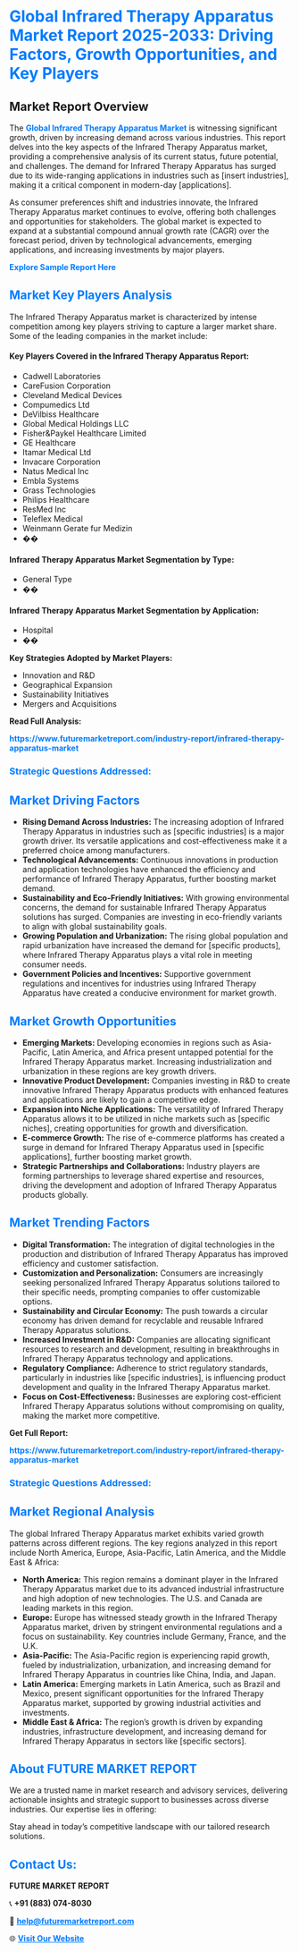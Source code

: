 <h1 style="color: #007BFF;">Global Infrared Therapy Apparatus Market Report 2025-2033: Driving Factors, Growth Opportunities, and Key Players</h1>

<section id="overview">
<h2>Market Report Overview</h2>
<p>The <a href="https://www.futuremarketreport.com/industry-report/infrared-therapy-apparatus-market" style="color: #007BFF; text-decoration: none;"><strong>Global Infrared Therapy Apparatus Market</strong></a> is witnessing significant growth, driven by increasing demand across various industries. This report delves into the key aspects of the Infrared Therapy Apparatus market, providing a comprehensive analysis of its current status, future potential, and challenges. The demand for Infrared Therapy Apparatus has surged due to its wide-ranging applications in industries such as [insert industries], making it a critical component in modern-day [applications].</p>
<p>As consumer preferences shift and industries innovate, the Infrared Therapy Apparatus market continues to evolve, offering both challenges and opportunities for stakeholders. The global market is expected to expand at a substantial compound annual growth rate (CAGR) over the forecast period, driven by technological advancements, emerging applications, and increasing investments by major players.</p>
</section>

<section id="overview">
<p><a href="https://www.futuremarketreport.com/request-sample/reportId=113824" style="color: #007BFF; text-decoration: none;"><strong>Explore Sample Report Here</strong></a></p>
</section>

<section id="key-players">
<h2 style="color: #007BFF;">Market Key Players Analysis</h2>
<p>The Infrared Therapy Apparatus market is characterized by intense competition among key players striving to capture a larger market share. Some of the leading companies in the market include:</p>
<h4>Key Players Covered in the Infrared Therapy Apparatus Report:</h4>
<ul><li>Cadwell Laboratories</li><li>CareFusion Corporation</li><li>Cleveland Medical Devices</li><li>Compumedics Ltd</li><li>DeVilbiss Healthcare</li><li>Global Medical Holdings LLC</li><li>Fisher&amp;Paykel Healthcare Limited</li><li>GE Healthcare</li><li>Itamar Medical Ltd</li><li>Invacare Corporation</li><li>Natus Medical Inc</li><li>Embla Systems</li><li>Grass Technologies</li><li>Philips Healthcare</li><li>ResMed Inc</li><li>Teleflex Medical</li><li>Weinmann Gerate fur Medizin</li><li>��</li></ul>
<h4>Infrared Therapy Apparatus Market Segmentation by Type:</h4>
<ul><li>General Type</li><li>��</li></ul>

<h4>Infrared Therapy Apparatus Market Segmentation by Application:</h4>
<ul><li>Hospital</li><li>��</li></ul>
<p><strong>Key Strategies Adopted by Market Players:</strong></p>
<ul>
<li>Innovation and R&D</li>
<li>Geographical Expansion</li>
<li>Sustainability Initiatives</li>
<li>Mergers and Acquisitions</li>
</ul>
</section>

<section>
<p><strong>Read Full Analysis: </strong></p><a href="https://www.futuremarketreport.com/industry-report/infrared-therapy-apparatus-market" style="color: #007BFF; text-decoration: none;"><strong>https://www.futuremarketreport.com/industry-report/infrared-therapy-apparatus-market</strong></a>
<h3 style="color: #007BFF;">Strategic Questions Addressed:</h3>
</section>

<section id="driving-factors">
<h2 style="color: #007BFF;">Market Driving Factors</h2>
<ul>
<li><strong>Rising Demand Across Industries:</strong> The increasing adoption of Infrared Therapy Apparatus in industries such as [specific industries] is a major growth driver. Its versatile applications and cost-effectiveness make it a preferred choice among manufacturers.</li>
<li><strong>Technological Advancements:</strong> Continuous innovations in production and application technologies have enhanced the efficiency and performance of Infrared Therapy Apparatus, further boosting market demand.</li>
<li><strong>Sustainability and Eco-Friendly Initiatives:</strong> With growing environmental concerns, the demand for sustainable Infrared Therapy Apparatus solutions has surged. Companies are investing in eco-friendly variants to align with global sustainability goals.</li>
<li><strong>Growing Population and Urbanization:</strong> The rising global population and rapid urbanization have increased the demand for [specific products], where Infrared Therapy Apparatus plays a vital role in meeting consumer needs.</li>
<li><strong>Government Policies and Incentives:</strong> Supportive government regulations and incentives for industries using Infrared Therapy Apparatus have created a conducive environment for market growth.</li>
</ul>
</section>

<section id="growth-opportunities">
<h2 style="color: #007BFF;">Market Growth Opportunities</h2>
<ul>
<li><strong>Emerging Markets:</strong> Developing economies in regions such as Asia-Pacific, Latin America, and Africa present untapped potential for the Infrared Therapy Apparatus market. Increasing industrialization and urbanization in these regions are key growth drivers.</li>
<li><strong>Innovative Product Development:</strong> Companies investing in R&D to create innovative Infrared Therapy Apparatus products with enhanced features and applications are likely to gain a competitive edge.</li>
<li><strong>Expansion into Niche Applications:</strong> The versatility of Infrared Therapy Apparatus allows it to be utilized in niche markets such as [specific niches], creating opportunities for growth and diversification.</li>
<li><strong>E-commerce Growth:</strong> The rise of e-commerce platforms has created a surge in demand for Infrared Therapy Apparatus used in [specific applications], further boosting market growth.</li>
<li><strong>Strategic Partnerships and Collaborations:</strong> Industry players are forming partnerships to leverage shared expertise and resources, driving the development and adoption of Infrared Therapy Apparatus products globally.</li>
</ul>
</section>

<section id="trending-factors">
<h2 style="color: #007BFF;">Market Trending Factors</h2>
<ul>
<li><strong>Digital Transformation:</strong> The integration of digital technologies in the production and distribution of Infrared Therapy Apparatus has improved efficiency and customer satisfaction.</li>
<li><strong>Customization and Personalization:</strong> Consumers are increasingly seeking personalized Infrared Therapy Apparatus solutions tailored to their specific needs, prompting companies to offer customizable options.</li>
<li><strong>Sustainability and Circular Economy:</strong> The push towards a circular economy has driven demand for recyclable and reusable Infrared Therapy Apparatus solutions.</li>
<li><strong>Increased Investment in R&D:</strong> Companies are allocating significant resources to research and development, resulting in breakthroughs in Infrared Therapy Apparatus technology and applications.</li>
<li><strong>Regulatory Compliance:</strong> Adherence to strict regulatory standards, particularly in industries like [specific industries], is influencing product development and quality in the Infrared Therapy Apparatus market.</li>
<li><strong>Focus on Cost-Effectiveness:</strong> Businesses are exploring cost-efficient Infrared Therapy Apparatus solutions without compromising on quality, making the market more competitive.</li>
</ul>
</section>

<section>
<p><strong>Get Full Report: </strong></p><a href="https://www.futuremarketreport.com/industry-report/infrared-therapy-apparatus-market" style="color: #007BFF; text-decoration: none;"><strong>https://www.futuremarketreport.com/industry-report/infrared-therapy-apparatus-market</strong></a>
<h3 style="color: #007BFF;">Strategic Questions Addressed:</h3>
</section>


<section id="regional-analysis">
<h2 style="color: #007BFF;">Market Regional Analysis</h2>
<p>The global Infrared Therapy Apparatus market exhibits varied growth patterns across different regions. The key regions analyzed in this report include North America, Europe, Asia-Pacific, Latin America, and the Middle East & Africa:</p>
<ul>
<li><strong>North America:</strong> This region remains a dominant player in the Infrared Therapy Apparatus market due to its advanced industrial infrastructure and high adoption of new technologies. The U.S. and Canada are leading markets in this region.</li>
<li><strong>Europe:</strong> Europe has witnessed steady growth in the Infrared Therapy Apparatus market, driven by stringent environmental regulations and a focus on sustainability. Key countries include Germany, France, and the U.K.</li>
<li><strong>Asia-Pacific:</strong> The Asia-Pacific region is experiencing rapid growth, fueled by industrialization, urbanization, and increasing demand for Infrared Therapy Apparatus in countries like China, India, and Japan.</li>
<li><strong>Latin America:</strong> Emerging markets in Latin America, such as Brazil and Mexico, present significant opportunities for the Infrared Therapy Apparatus market, supported by growing industrial activities and investments.</li>
<li><strong>Middle East & Africa:</strong> The region’s growth is driven by expanding industries, infrastructure development, and increasing demand for Infrared Therapy Apparatus in sectors like [specific sectors].</li>
</ul>
</section>

<footer>
<h2 style="color: #007BFF;">About FUTURE MARKET REPORT</h2>
<p>We are a trusted name in market research and advisory services, delivering actionable insights and strategic support to businesses across diverse industries. Our expertise lies in offering:</p>

<p>Stay ahead in today’s competitive landscape with our tailored research solutions.</p>

<h2 style="color: #007BFF;">Contact Us:</h2>
<p><strong>FUTURE MARKET REPORT</strong></p>
<p>📞 <strong>+91 (883) 074-8030</strong></p>
<p>📧 <strong><a href="mailto:help@futuremarketreport.com" style="color: #007BFF;">help@futuremarketreport.com</a></strong></p>
<p>🌐 <strong><a href="https://www.futuremarketreport.com/" style="color: #007BFF;">Visit Our Website</a></strong></p>
</footer>